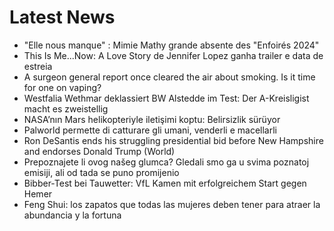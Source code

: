 # Latest News
-  "Elle nous manque" : Mimie Mathy grande absente des "Enfoirés 2024"
-  This Is Me...Now: A Love Story de Jennifer Lopez ganha trailer e data de estreia
-  A surgeon general report once cleared the air about smoking. Is it time for one on vaping?
-  Westfalia Wethmar deklassiert BW Alstedde im Test: Der A-Kreisligist macht es zweistellig
-  NASA’nın Mars helikopteriyle iletişimi koptu: Belirsizlik sürüyor
-  Palworld permette di catturare gli umani, venderli e macellarli
-  Ron DeSantis ends his struggling presidential bid before New Hampshire and endorses Donald Trump (World)
-  Prepoznajete li ovog našeg glumca? Gledali smo ga u svima poznatoj emisiji, ali od tada se puno promijenio
-  Bibber-Test bei Tauwetter: VfL Kamen mit erfolgreichem Start gegen Hemer
-  Feng Shui: los zapatos que todas las mujeres deben tener para atraer la abundancia y la fortuna
